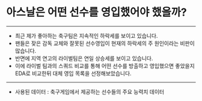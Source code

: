 # 아스날은 어떤 선수를 영입했어야 했을까?
---

- 최근 제가 좋아하는 축구팀은 지속적인 하락세를 보이고 있습니다.
- 팬들은 잦은 감독 교체와 잘못된 선수영입이 현재의 하락세의 주 원인이라는 비판이 많습니다.
- 반면에 지역 연고의 라이벌팀은 연일 상승세를 보이고 있습니다. 
- 이에 라이벌 팀과의 스쿼드 비교를 통해 어떤 선수를 방출하고 영입했으면 좋았을지 EDA로 비교한뒤 대체 영입 목록을 선정해보았습니다.
---
- 사용된 데이터 : 축구게임에서 제공하는 선수들의 주요 능력치 데이터
